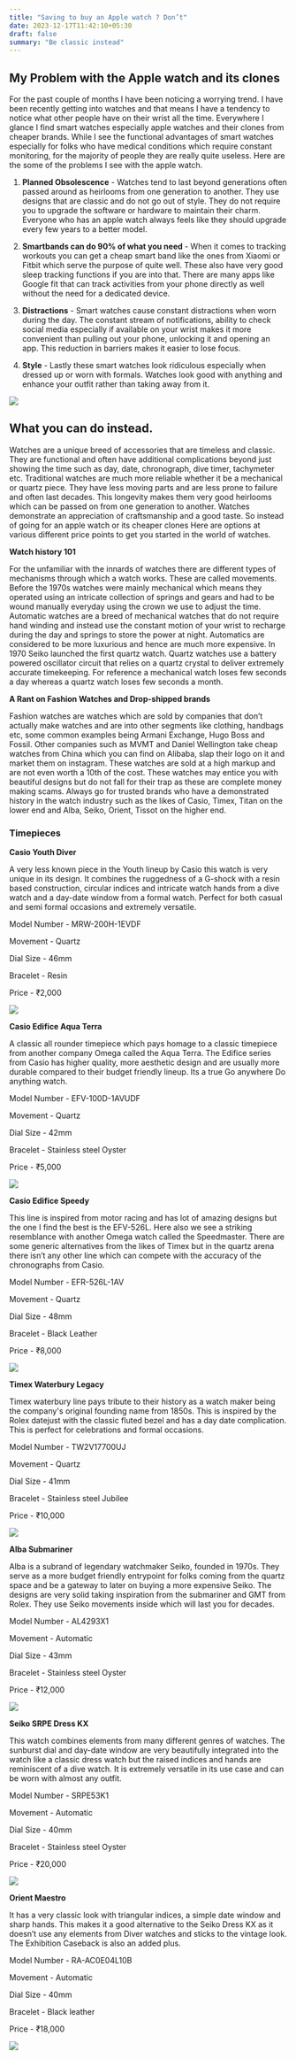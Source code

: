```yaml
---
title: "Saving to buy an Apple watch ? Don’t"
date: 2023-12-17T11:42:10+05:30
draft: false
summary: "Be classic instead"
---
```


## My Problem with the Apple watch and its clones

For the past couple of months I have been noticing a worrying trend. I have been recently getting into watches and that means I have a tendency to notice what other people have on their wrist all the time. Everywhere I glance I find smart watches especially apple watches and their clones from cheaper brands. While I see the functional advantages of smart watches especially for folks who have medical conditions which require constant monitoring, for the majority of people they are really quite useless. Here are the some of the problems I see with the apple watch.

1. **Planned Obsolescence** - Watches tend to last beyond generations often passed around as heirlooms from one generation to another. They use designs that are classic and do not go out of style. They do not require you to upgrade the software or hardware to maintain their charm. Everyone who has an apple watch always feels like they should upgrade every few years to a better model.

2. **Smartbands can do 90% of what you need** - When it comes to tracking workouts you can get a cheap smart band like the ones from Xiaomi or Fitbit which serve the purpose of quite well. These also have very good sleep tracking functions if you are into that. There are many apps like Google fit that can track activities from your phone directly as well without the need for a dedicated device.

3. **Distractions** - Smart watches cause constant distractions when worn during the day. The constant stream of notifications, ability to check social media especially if available on your wrist makes it more convenient than pulling out your phone, unlocking it and opening an app. This reduction in barriers makes it easier to lose focus. 

4. **Style** - Lastly these smart watches look ridiculous especially when dressed up or worn with formals. Watches look good with anything and enhance your outfit rather than taking away from it.

![](/maxresdefault.jpg)

## What you can do instead.

Watches are a unique breed of accessories that are timeless and classic. They are functional and often have additional complications beyond just showing the time such as day, date, chronograph, dive timer, tachymeter etc. Traditional watches are much more reliable whether it be a mechanical or quartz piece. They have less moving parts and are less prone to failure and often last decades. This longevity makes them very good heirlooms which can be passed on from one generation to another. Watches demonstrate an appreciation of craftsmanship and a good taste. So instead of going for an apple watch or its cheaper clones Here are options at various different price points to get you started in the world of watches. 

**Watch history 101**

For the unfamiliar with the innards of watches there are different types of mechanisms through which a watch works. These are called movements. Before the 1970s watches were mainly mechanical which means they operated using an intricate collection of springs and gears and had to be wound manually everyday using the crown we use to adjust the time. Automatic watches are a breed of mechanical watches that do not require hand winding and instead use the constant motion of your wrist to recharge during the day and springs to store the power at night. Automatics are considered to be more luxurious and hence are much more expensive. In 1970 Seiko launched the first quartz watch. Quartz watches use a battery powered oscillator circuit that relies on a quartz crystal to deliver extremely accurate timekeeping. For reference a mechanical watch loses few seconds a day whereas a quartz watch loses few seconds a month.

**A Rant on Fashion Watches and Drop-shipped brands**

Fashion watches are watches which are sold by companies that don’t actually make watches and are into other segments like clothing, handbags etc, some common examples being Armani Exchange, Hugo Boss and Fossil. Other companies such as MVMT and Daniel Wellington take cheap watches from China which you can find on Alibaba, slap their logo on it and market them on instagram. These watches are sold at a high markup and are not even worth a 10th of the cost. These watches may entice you with beautiful designs but do not fall for their trap as these are complete money making scams. Always go for trusted brands who have a demonstrated history in the watch industry such as the likes of Casio, Timex, Titan on the lower end and Alba, Seiko, Orient, Tissot on the higher end.


### Timepieces

**Casio Youth Diver**

A very less known piece in the Youth lineup by Casio this watch is very unique in its design. It combines the ruggedness of a G-shock with a resin based construction, circular indices and intricate watch hands from a dive watch and a day-date window from a formal watch. Perfect for both casual and semi formal occasions and extremely versatile.

Model Number - MRW-200H-1EVDF

Movement - Quartz

Dial Size - 46mm

Bracelet - Resin

Price - ₹2,000

![](/mrw200h.png)

**Casio Edifice Aqua Terra** 

A classic all rounder timepiece which pays homage to a classic timepiece from another company Omega called the Aqua Terra. The Edifice series from Casio has higher quality, more aesthetic design and are usually more durable compared to their budget friendly lineup. Its a true Go anywhere Do anything watch.

Model Number - EFV-100D-1AVUDF

Movement - Quartz

Dial Size - 42mm

Bracelet - Stainless steel Oyster

Price - ₹5,000

![](/efv100d.jpg)


**Casio Edifice Speedy** 

This line is inspired from motor racing and has lot of amazing designs but the one I find the best is the EFV-526L. Here also we see a striking resemblance with another Omega watch called the Speedmaster. There are some generic alternatives from the likes of Timex but in the quartz arena there isn’t any other line which can compete with the accuracy of the chronographs from Casio.


Model Number - EFR-526L-1AV

Movement - Quartz

Dial Size - 48mm

Bracelet - Black Leather

Price - ₹8,000

![](/efv526l.webp)

**Timex Waterbury Legacy**

Timex waterbury line pays tribute to their history as a watch maker being the company's original founding name from 1850s. This is inspired by the Rolex datejust with the classic fluted bezel and has a day date complication. This is perfect for celebrations and formal occasions.

Model Number - TW2V17700UJ

Movement - Quartz

Dial Size - 41mm

Bracelet - Stainless steel Jubilee

Price - ₹10,000

![](/tw2v17700.webp)

**Alba Submariner**

Alba is a subrand of legendary watchmaker Seiko, founded in 1970s. They serve as a more budget friendly entrypoint for folks coming from the quartz space and be a gateway to later on buying a more expensive Seiko. The designs are very solid taking inspiration from the submariner and GMT from Rolex. They use Seiko movements inside which will last you for decades.

Model Number - AL4293X1

Movement - Automatic

Dial Size - 43mm

Bracelet - Stainless steel Oyster

Price - ₹12,000

![](/AL4293X1.webp)

**Seiko SRPE Dress KX**

This watch combines elements from many different genres of watches. The sunburst dial and day-date window are very beautifully integrated into the watch like a classic dress watch but the raised indices and hands are reminiscent of a dive watch. It is extremely versatile in its use case and can be worn with almost any outfit. 

Model Number - SRPE53K1

Movement - Automatic

Dial Size - 40mm

Bracelet - Stainless steel Oyster

Price - ₹20,000

![](/SRPE53K1_1.jpg)

**Orient Maestro**


It has a very classic look with triangular indices, a simple date window and sharp hands. This makes it a good alternative to the Seiko Dress KX as it doesn’t use any elements from Diver watches and sticks to the vintage look. The Exhibition Caseback is also an added plus.


Model Number - RA-AC0E04L10B

Movement - Automatic

Dial Size - 40mm

Bracelet - Black leather

Price - ₹18,000

![](/maestro.png)